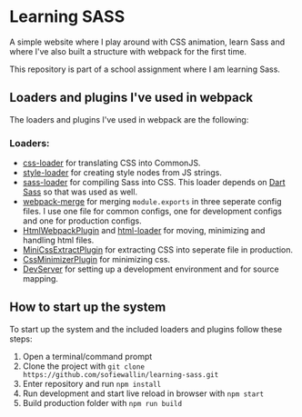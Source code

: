 # Learning SASS

A simple website where I play around with CSS animation, learn Sass and where I've also built a structure with webpack for the first time.

This repository is part of a school assignment where I am learning Sass.

## Loaders and plugins I've used in webpack

The loaders and plugins I've used in webpack are the following:

### Loaders: 

- [css-loader](https://webpack.js.org/loaders/css-loader/) for translating CSS into CommonJS.
- [style-loader](https://webpack.js.org/loaders/style-loader/) for creating style nodes from JS strings.
- [sass-loader](https://webpack.js.org/loaders/sass-loader/) for compiling Sass into CSS. This loader depends on [Dart Sass](https://github.com/sass/dart-sass) so that was used as well.
- [webpack-merge](https://www.npmjs.com/package/webpack-merge) for merging `module.exports` in three seperate config files. I use one file for common configs, one for development configs and one for production configs.
- [HtmlWebpackPlugin](https://webpack.js.org/plugins/html-webpack-plugin/) and [html-loader](https://webpack.js.org/loaders/html-loader/) for moving, minimizing and handling html files.
- [MiniCssExtractPlugin](https://webpack.js.org/plugins/mini-css-extract-plugin/) for extracting CSS into seperate file in production.
- [CssMinimizerPlugin](https://www.npmjs.com/package/css-minimizer-webpack-plugin) for minimizing css.
- [DevServer](https://www.npmjs.com/package/webpack-dev-server) for setting up a development environment and for source mapping.

## How to start up the system

To start up the system and the included loaders and plugins follow these steps:

1. Open a terminal/command prompt
1. Clone the project with `git clone https://github.com/sofiewallin/learning-sass.git`
1. Enter repository and run `npm install`
1. Run development and start live reload in browser with `npm start`
1. Build production folder with `npm run build`

